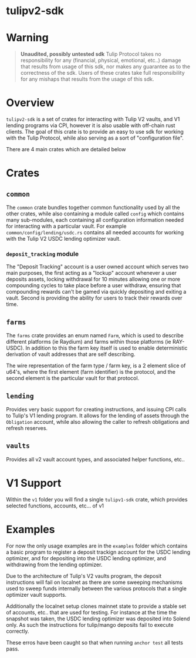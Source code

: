 # tulipv2-sdk

# Warning

> **Unaudited, possibly untested sdk** Tulip Protocol takes no responsibility for any  (financial, physical, emotional, etc..) damage  that results from usage of this sdk, nor makes any guarantee as to the correctness of the sdk. Users of these crates take full responsibility for any mishaps that results from the usage of this sdk.

# Overview

`tulipv2-sdk` is a set of crates for interacting with Tulip V2 vaults, and V1 lending programs via CPI, however it is also usable with off-chain rust clients. The goal of this crate is to provide an easy to use sdk for working with the Tulip Protocol, while also serving as a sort of "configuration file".

There are 4 main crates which are detailed below

# Crates

## `common`

The `common` crate bundles together common functionality used by all the other crates, while also containing a module called `config` which contains many sub-modules, each containing all configuration information needed for interacting with a particular vault. For example `common/config/lending/usdc.rs` contains all needed accounts for working with the Tulip V2 USDC lending optimizer vault.

### `deposit_tracking` module

The "Deposit Tracking" account is a user owned account which serves two main purposes, the first acting as a "lockup" account whenever a user deposits assets, locking withdrawal for 10 minutes allowing one or more compounding cycles to take place before a user withdraw, ensuring that compounding rewards can't be gamed via quickly depositing and exiting a vault. Second is providing the ability for users to track their rewards over time.

## `farms`

The `farms` crate provides an enum named `Farm`, which is used to describe different platforms (ie Raydium) and farms within those platforms (ie RAY-USDC). In addition to this the farm key itself is used to enable deterministic derivation of vault addresses that are self describing.

The wire representation of the farm type / farm key, is a 2 element slice of u64's, where the first element (farm identifier) is the protocol, and the second element is the particular vault for that protocol. 


## `lending`

Provides very basic support for creating instructions, and issuing CPI calls to Tulip's V1 lending program. It allows for the lending of assets through the `Obligation` account, while also allowing the caller to refresh obligations and refresh reserves.

## `vaults`

Provides all v2 vault account types, and associated helper functions, etc..

# V1 Support

Within the `v1` folder you will find a single `tulipv1-sdk` crate, which provides selected functions, accounts, etc... of v1

# Examples

For now the only usage examples are in the `examples` folder which contains a basic program to register a deposit trackign account for the USDC lending optimizer, and for depositing into the USDC lending optimizer, and withdrawing from the lending optimizer.

Due to the architecture of Tulip's V2 vaults program, the deposit instructions will fail on localnet as there are some sweeping mechanisms used to sweep funds internally between the various protocols that a single optimizer vault supports.

Additionally the localnet setup clones mainnet state to provide a stable set of accounts, etc.. that are used for testing. For instance at the time the snapshot was taken, the USDC lending optimizer was deposited into Solend only. As such the instructions for tulip/mango deposits fail to execute correctly.

These erros have been caught so that when running `anchor test` all tests pass.